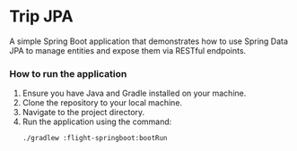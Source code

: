 # Trip JPA

A simple Spring Boot application that demonstrates how to use Spring Data JPA to manage entities and expose them via RESTful endpoints.

### How to run the application
1. Ensure you have Java and Gradle installed on your machine.
2. Clone the repository to your local machine.
3. Navigate to the project directory.
4. Run the application using the command:
   ```
   ./gradlew :flight-springboot:bootRun
   ```